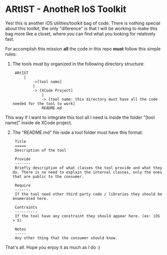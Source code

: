  ARtIST - AnotheR IoS Toolkit
======

Yes! this is another iOS utilities/toolkit bag of code. There is nothing special about this toolkit, the only "diference" is that I will be working to make this bag more like a closet, where you can find what you looking for relatively fast.

For accomplish this mission **all** the code in this repo **must** follow this simple rules:

1. The tools must by organized in the following directory structure:

		ARtIST
			|
				->[tool name]
				|
				-> [XCode Project]
					|
					-> [tool name: this directory must have all the code needed for the tool to work]
					README.md
This way if I want to integrate this tool all I need is inside the folder "[tool name]" inside de XCode project.

2. The "README.md" file iside a tool folder must have this format:

        Title
        =====
        Description of the tool
        
        Provide
        -------
        Briefly description of what classes the tool provide and what they do. There is no need to explain the internal classes, only the ones that are public to the consumer.
        
        Require
        -------
        If the tool need other third party code / libraries they should be enumerated here.
        
        Contraints
        ----------
        If the tool have any constraint they should appear here. (ex: iOS > 5)
        
        Notes
        -----
        Any other thing that the consumer should know.

That's all. Hope you enjoy it as much as I do :)